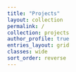 ```yaml
---
title: "Projects"
layout: collection
permalink: /
collection: projects
author_profile: true
entries_layout: grid
classes: wide
sort_order: reverse
---
```

